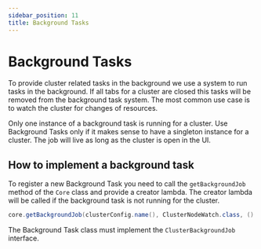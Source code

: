 ```yaml
---
sidebar_position: 11
title: Background Tasks
---
```


# Background Tasks

To provide cluster related tasks in the background we use a system to run tasks in the background. If all tabs for
a cluster are closed this tasks will be removed from the background task system. The most common use case is to
watch the cluster for changes of resources.

Only one instance of a background task is running for a cluster. Use Background Tasks only if it makes sense to have
a singleton instance for a cluster. The job will live as long as the cluster is open in the UI.

## How to implement a background task

To register a new Background Task you need to call the `getBackgroundJob` method of the `Core` class and
provide a creator lambda. The creator lambda will be called if the background task is not running for the cluster.

```java
core.getBackgroundJob(clusterConfig.name(), ClusterNodeWatch.class, () -> new ClusterNodeWatch())
```
The Background Task class must implement the `ClusterBackgroundJob` interface. 





